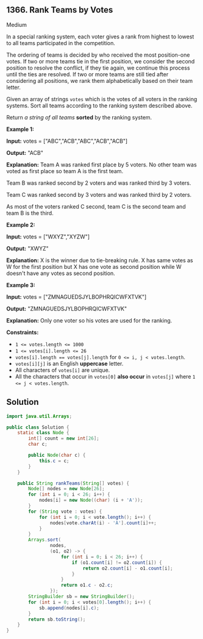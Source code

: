 ## 1366\. Rank Teams by Votes

Medium

In a special ranking system, each voter gives a rank from highest to lowest to all teams participated in the competition.

The ordering of teams is decided by who received the most position-one votes. If two or more teams tie in the first position, we consider the second position to resolve the conflict, if they tie again, we continue this process until the ties are resolved. If two or more teams are still tied after considering all positions, we rank them alphabetically based on their team letter.

Given an array of strings `votes` which is the votes of all voters in the ranking systems. Sort all teams according to the ranking system described above.

Return _a string of all teams_ **sorted** by the ranking system.

**Example 1:**

**Input:** votes = ["ABC","ACB","ABC","ACB","ACB"]

**Output:** "ACB"

**Explanation:** Team A was ranked first place by 5 voters. No other team was voted as first place so team A is the first team. 

Team B was ranked second by 2 voters and was ranked third by 3 voters.

Team C was ranked second by 3 voters and was ranked third by 2 voters. 

As most of the voters ranked C second, team C is the second team and team B is the third.

**Example 2:**

**Input:** votes = ["WXYZ","XYZW"]

**Output:** "XWYZ"

**Explanation:** X is the winner due to tie-breaking rule. X has same votes as W for the first position but X has one vote as second position while W doesn't have any votes as second position.

**Example 3:**

**Input:** votes = ["ZMNAGUEDSJYLBOPHRQICWFXTVK"]

**Output:** "ZMNAGUEDSJYLBOPHRQICWFXTVK"

**Explanation:** Only one voter so his votes are used for the ranking.

**Constraints:**

*   `1 <= votes.length <= 1000`
*   `1 <= votes[i].length <= 26`
*   `votes[i].length == votes[j].length` for `0 <= i, j < votes.length`.
*   `votes[i][j]` is an English **uppercase** letter.
*   All characters of `votes[i]` are unique.
*   All the characters that occur in `votes[0]` **also occur** in `votes[j]` where `1 <= j < votes.length`.

## Solution

```java
import java.util.Arrays;

public class Solution {
    static class Node {
        int[] count = new int[26];
        char c;

        public Node(char c) {
            this.c = c;
        }
    }

    public String rankTeams(String[] votes) {
        Node[] nodes = new Node[26];
        for (int i = 0; i < 26; i++) {
            nodes[i] = new Node((char) (i + 'A'));
        }
        for (String vote : votes) {
            for (int i = 0; i < vote.length(); i++) {
                nodes[vote.charAt(i) - 'A'].count[i]++;
            }
        }
        Arrays.sort(
                nodes,
                (o1, o2) -> {
                    for (int i = 0; i < 26; i++) {
                        if (o1.count[i] != o2.count[i]) {
                            return o2.count[i] - o1.count[i];
                        }
                    }
                    return o1.c - o2.c;
                });
        StringBuilder sb = new StringBuilder();
        for (int i = 0; i < votes[0].length(); i++) {
            sb.append(nodes[i].c);
        }
        return sb.toString();
    }
}
```